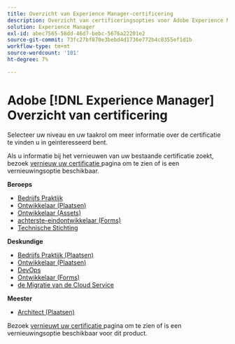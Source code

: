 ```yaml
---
title: Overzicht van Experience Manager-certificering
description: Overzicht van certificeringsopties voor Adobe Experience Manager
solution: Experience Manager
exl-id: abec7565-58dd-46d7-bebc-5676a22201e2
source-git-commit: 73fc27bf870e3bebd4d1736e772b4c8355ef1d1b
workflow-type: tm+mt
source-wordcount: '101'
ht-degree: 7%

---
```


# Adobe [!DNL Experience Manager] Overzicht van certificering

Selecteer uw niveau en uw taakrol om meer informatie over de certificatie te vinden u in geinteresseerd bent.

Als u informatie bij het vernieuwen van uw bestaande certificatie zoekt, bezoek [ vernieuw uw certificatie ](/help/certifications/renew.md) pagina om te zien of is een vernieuwingsoptie beschikbaar.

**Beroeps**

* [ Bedrijfs Praktijk ](/help/certifications/aem/aem-p-business.md) <!--AD0-E126-->
* [ Ontwikkelaar (Plaatsen) ](/help/certifications/aem/aem-sites-p-developer.md) <!--AD0-E123-->
* [ Ontwikkelaar (Assets) ](/help/certifications/aem/aem-assets-p-developer.md) <!--AD0-E129-->
* [ achterste-eindontwikkelaar (Forms) ](/help/certifications/aem/aem-forms-p-bedeveloper.md) <!--AD0-E127-->
* [ Technische Stichting ](/help/certifications/aem/aem-p-foundations.md) <!--AD0-E132-->

**Deskundige**

* [ Bedrijfs Praktijk (Plaatsen) ](/help/certifications/aem/aem-sites-e-business.md) <!--AD0-E121-->
* [ Ontwikkelaar (Plaatsen) ](/help/certifications/aem/aem-sites-e-developer.md) <!--AD0-E134-->
* [ DevOps ](/help/certifications/aem/aem-devops-e-engineer.md) <!--AD0-E124-->
* [ Ontwikkelaar (Forms) ](/help/certifications/aem/aem-forms-e-developer.md) <!--AD0-E125-->
* [ de Migratie van de Cloud Service ](/help/certifications/aem/aem-cs-e-migration.md) <!--AD0-E136-->

**Meester**

* [ Architect (Plaatsen) ](/help/certifications/aem/aem-sites-m-architect.md) <!--AD0-E117-->

Bezoek [ vernieuwt uw certificatie ](/help/certifications/renew.md) pagina om te zien of is een vernieuwingsoptie beschikbaar voor dit product.